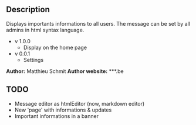 ## Description

Displays importants informations to all users.
The message can be set by all admins in html syntax language.

* v 1.0.0
    - Display on the home page
* v 0.0.1
    - Settings

__Author:__ Matthieu Schmit
__Author website:__ ***.be

## TODO
+ Message editor as htmlEditor (now, markdown editor)
+ New 'page' with informations & updates
+ Important informations in a banner


